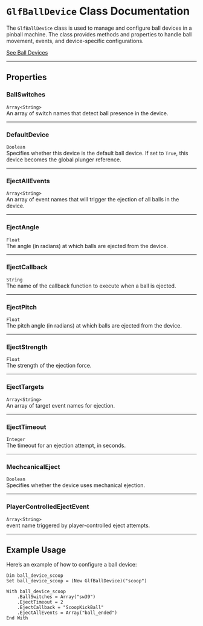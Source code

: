 # `GlfBallDevice` Class Documentation

The `GlfBallDevice` class is used to manage and configure ball devices in a pinball machine. The class provides methods and properties to handle ball movement, events, and device-specific configurations.

[See Ball Devices](../tutorial/tutorial-ball-devices)

---


## Properties

### **BallSwitches**
```Array<String>```  
An array of switch names that detect ball presence in the device.

---

### **DefaultDevice**
```Boolean```  
Specifies whether this device is the default ball device. If set to `True`, this device becomes the global plunger reference.

---

### **EjectAllEvents**
```Array<String>```  
An array of event names that will trigger the ejection of all balls in the device.

---

### **EjectAngle**
```Float```  
The angle (in radians) at which balls are ejected from the device.

---

### **EjectCallback**
```String```  
The name of the callback function to execute when a ball is ejected.

---

### **EjectPitch**
```Float```  
The pitch angle (in radians) at which balls are ejected from the device.

---

### **EjectStrength**
```Float```  
The strength of the ejection force.

---

### **EjectTargets**
```Array<String>```  
An array of target event names for ejection.

---

### **EjectTimeout**
```Integer```  
The timeout for an ejection attempt, in seconds.

---

### **MechcanicalEject**
```Boolean```  
Specifies whether the device uses mechanical ejection.

---

### **PlayerControlledEjectEvent**
```Array<String>```  
event name triggered by player-controlled eject attempts.

---

## Example Usage

Here’s an example of how to configure a ball device:

```
Dim ball_device_scoop
Set ball_device_scoop = (New GlfBallDevice)("scoop")

With ball_device_scoop
    .BallSwitches = Array("sw39")
    .EjectTimeout = 2
    .EjectCallback = "ScoopKickBall"
    .EjectAllEvents = Array("ball_ended")
End With
```